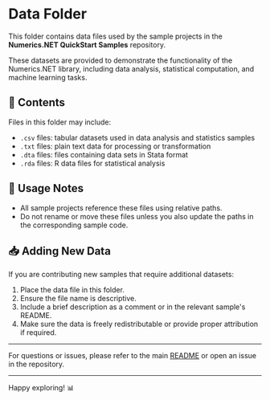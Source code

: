 ﻿# Data Folder

This folder contains data files used by the sample projects in the **Numerics.NET QuickStart Samples** repository.

These datasets are provided to demonstrate the functionality of the Numerics.NET library, including data analysis, statistical computation, and machine learning tasks.

## 📁 Contents

Files in this folder may include:
- `.csv` files: tabular datasets used in data analysis and statistics samples
- `.txt` files: plain text data for processing or transformation
- `.dta` files: files containing data sets in Stata format
- `.rda` files: R data files for statistical analysis

## 📌 Usage Notes
- All sample projects reference these files using relative paths.
- Do not rename or move these files unless you also update the paths in the corresponding sample code.

## 📥 Adding New Data
If you are contributing new samples that require additional datasets:
1. Place the data file in this folder.
2. Ensure the file name is descriptive.
3. Include a brief description as a comment or in the relevant sample's README.
4. Make sure the data is freely redistributable or provide proper attribution if required.

---

For questions or issues, please refer to the main [README](../README.md) or open an issue in the repository.

---

Happy exploring! 📊